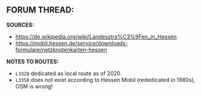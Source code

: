 ﻿**FORUM THREAD:**
- 


**SOURCES:**
- https://de.wikipedia.org/wiki/Landesstra%C3%9Fen_in_Hessen
- https://mobil.hessen.de/service/downloads-formulare/netzknotenkarten-hessen


**NOTES TO ROUTES:**
- `L3328` dedicated as local route as of 2020
- `L3350` does not exist according to Hessen Mobil (rededicated in 1980s), OSM is wrong!
